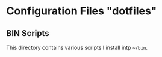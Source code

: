 # Configuration Files "dotfiles"

## BIN Scripts

This directory contains various scripts I install intp `~/bin`.
